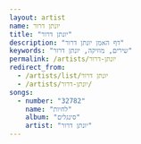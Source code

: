```yaml
---
layout: artist
name: יונתן דרור
title: "יונתן דרור"
description: "דף האמן יונתן דרור"
keywords: "שירים, מוזיקה, יונתן דרור"
permalink: /artists/יונתן-דרור
redirect_from:
  - /artists/list/יונתן דרור
  - /artists/יונתן-דרור/
songs:
  - number: "32782"
    name: "לחיות"
    album: "סינגלים"
    artist: "יונתן דרור"
---
```

